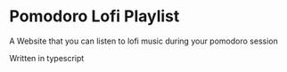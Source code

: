 # Pomodoro Lofi Playlist

A Website that you can listen to lofi music during your pomodoro session

Written in typescript